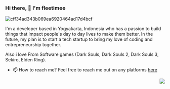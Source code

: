	
### Hi there, 👋  I'm fleetimee


![cff34ad343b069ea6920464ad17d4bcf](https://user-images.githubusercontent.com/45744788/142763915-e51e42f6-9372-4aaa-a0b9-1fe543cc46fc.jpg)


I'm a developer based in Yogyakarta, Indonesia who has a passion to build things that impact people's day to day lives to make them better.
In the future, my plan is to start a tech startup to bring my love of coding and entrepreneurship together.

Also i love From Software games (Dark Souls, Dark Souls 2, Dark Souls 3, Sekiro, Elden Ring).

* 📫 How to reach me?
Feel free to reach me out on any platforms [here](https://fleetime.my.id)

<img align="right" src="https://github-readme-stats.vercel.app/api/top-langs/?username=fleetimee&theme=dracula&layout=compact">

